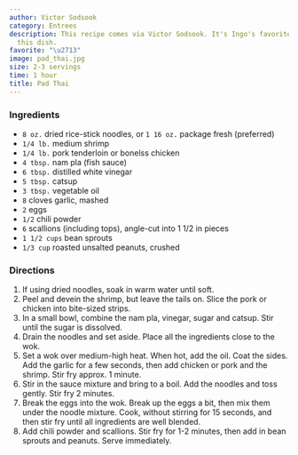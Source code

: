 ```yaml
---
author: Victor Sodsook
category: Entrees
description: This recipe comes via Victor Sodsook. It's Ingo's favorite ways to make
  this dish.
favorite: "\u2713"
image: pad_thai.jpg
size: 2-3 servings
time: 1 hour
title: Pad Thai
---
```

### Ingredients

* `8 oz.` dried rice-stick noodles, or `1 16 oz.` package fresh (preferred)
* `1/4 lb.` medium shrimp
* `1/4 lb.` pork tenderloin or bonelss chicken
* `4 tbsp.` nam pla (fish sauce)
* `6 tbsp.` distilled white vinegar
* `5 tbsp.` catsup
* `3 tbsp.` vegetable oil
* `8` cloves garlic, mashed
* `2` eggs
* `1/2` chili powder
* `6` scallions (including tops), angle-cut into 1 1/2 in pieces
* `1 1/2 cups` bean sprouts
* `1/3 cup` roasted unsalted peanuts, crushed

### Directions

1. If using dried noodles, soak in warm water until soft.
2. Peel and devein the shrimp, but leave the tails on. Slice the pork or chicken into bite-sized strips.
3. In a small bowl, combine the nam pla, vinegar, sugar and catsup. Stir until the sugar is dissolved.
4. Drain the noodles and set aside. Place all the ingredients close to the wok.
5. Set a wok over medium-high heat. When hot, add the oil. Coat the sides. Add the garlic for a few seconds, then add chicken or pork and the shrimp. Stir fry approx. 1 minute.
6. Stir in the sauce mixture and bring to a boil. Add the noodles and toss gently. Stir fry 2 minutes.
7. Break the eggs into the wok. Break up the eggs a bit, then mix them under the noodle mixture. Cook, without stirring for 15 seconds, and then stir fry until all ingredients are well blended.
8. Add chili powder and scallions. Stir fry for 1-2 minutes, then add in bean sprouts and peanuts. Serve immediately.
